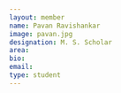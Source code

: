 ```yaml
---
layout: member
name: Pavan Ravishankar
image: pavan.jpg
designation: M. S. Scholar
area:
bio:
email:
type: student
---
```

